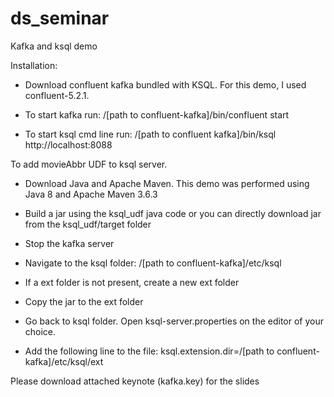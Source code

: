 # ds_seminar
Kafka and ksql demo

Installation:
- Download confluent kafka bundled with KSQL. For this demo, I used confluent-5.2.1.

- To start kafka run: /[path to confluent-kafka]/bin/confluent start

- To start ksql cmd line run: /[path to confluent kafka]/bin/ksql http://localhost:8088


To add movieAbbr UDF to ksql server.
- Download Java and Apache Maven. This demo was performed using Java 8 and Apache Maven 3.6.3

- Build a jar using the ksql_udf java code or you can directly download jar from the ksql_udf/target folder

- Stop the kafka server

- Navigate to the ksql folder: /[path to confluent-kafka]/etc/ksql

- If a ext folder is not present, create a new ext folder

- Copy the jar to the ext folder

- Go back to ksql folder. Open ksql-server.properties on the editor of your choice.

- Add the following line to the file:
       ksql.extension.dir=/[path to confluent-kafka]/etc/ksql/ext

Please download attached keynote (kafka.key) for the slides
